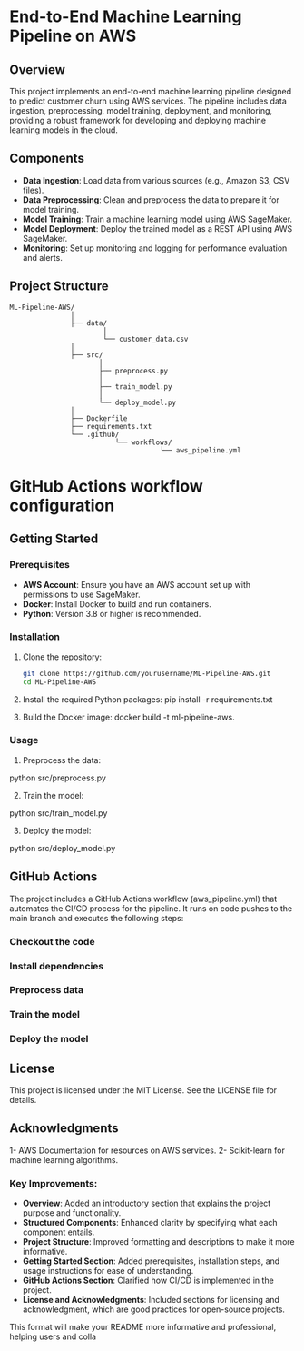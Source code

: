 # End-to-End Machine Learning Pipeline on AWS

## Overview
This project implements an end-to-end machine learning pipeline designed to predict customer churn using AWS services. The pipeline includes data ingestion, preprocessing, model training, deployment, and monitoring, providing a robust framework for developing and deploying machine learning models in the cloud.

## Components
- **Data Ingestion**: Load data from various sources (e.g., Amazon S3, CSV files).
- **Data Preprocessing**: Clean and preprocess the data to prepare it for model training.
- **Model Training**: Train a machine learning model using AWS SageMaker.
- **Model Deployment**: Deploy the trained model as a REST API using AWS SageMaker.
- **Monitoring**: Set up monitoring and logging for performance evaluation and alerts.

## Project Structure
    ML-Pipeline-AWS/ 
                   │ 
                   ├── data/
                           │ 
                           └── customer_data.csv 
                   │ 
                   ├── src/ 
                          │ 
                          ├── preprocess.py
                          │ 
                          ├── train_model.py 
                          │ 
                          └── deploy_model.py 
                   │ 
                   ├── Dockerfile
                   ├── requirements.txt 
                   └── .github/ 
                              └── workflows/ 
                                         └── aws_pipeline.yml 

 # GitHub Actions workflow configuration
## Getting Started

### Prerequisites
- **AWS Account**: Ensure you have an AWS account set up with permissions to use SageMaker.
- **Docker**: Install Docker to build and run containers.
- **Python**: Version 3.8 or higher is recommended.

### Installation
1. Clone the repository:
   ```bash
   git clone https://github.com/yourusername/ML-Pipeline-AWS.git
   cd ML-Pipeline-AWS

2. Install the required Python packages:
    pip install -r requirements.txt

3. Build the Docker image:
     docker build -t ml-pipeline-aws.
   
### Usage
1. Preprocess the data:

python src/preprocess.py

2. Train the model:

python src/train_model.py

3. Deploy the model:

python src/deploy_model.py

## GitHub Actions
The project includes a GitHub Actions workflow (aws_pipeline.yml) that automates the CI/CD process for the pipeline. It runs on code pushes to the main branch and executes the following steps:

### Checkout the code
### Install dependencies
### Preprocess data
### Train the model
### Deploy the model

## License
   This project is licensed under the MIT License. See the LICENSE file for details.

## Acknowledgments
 1- AWS Documentation for resources on AWS services.
 2- Scikit-learn for machine learning algorithms.



### Key Improvements:
- **Overview**: Added an introductory section that explains the project purpose and functionality.
- **Structured Components**: Enhanced clarity by specifying what each component entails.
- **Project Structure**: Improved formatting and descriptions to make it more informative.
- **Getting Started Section**: Added prerequisites, installation steps, and usage instructions for ease of understanding.
- **GitHub Actions Section**: Clarified how CI/CD is implemented in the project.
- **License and Acknowledgments**: Included sections for licensing and acknowledgment, which are good practices for open-source projects.

This format will make your README more informative and professional, helping users and colla   
            
